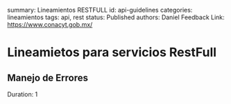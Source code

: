 summary: Lineamientos RESTFULL
id: api-guidelines
categories: lineamientos
tags: api, rest
status: Published 
authors: Daniel
Feedback Link: https://www.conacyt.gob.mx/

# Lineamietos para servicios RestFull

## Manejo de Errores 
Duration: 1


